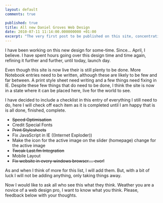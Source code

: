 ```yaml
---
layout: default
comments: true

published: true
title: All new Daniel Groves Web Design
date: 2010-07-11 11:14:00.000000000 +01:00
excerpt: "The very first post to be published on this site, concentrating on the new design"
---
```

I have been working on this new design for some-time.  Since... April, I believe.  I have spent hours going over this design time and time again, refining it further and further, until today, launch day.  

Even though this site is now live their is still plenty to be done.  More Notebook entries need to be written, although these are likely to be few and far between.  A print style sheet need writing and a few things need fixing in IE.  Despite these few things that do need to be done, I think the site is now in a state where it can be placed here, live for the world to see.  

I have decided to include a checklist in this entry of everything I still need to do, here I will check off each item as it is completed until I am happy that is is all done, finished, complete.  

- <del datetime="2010-08-02T20:06:17+00:00">Speed Optimisation</del>
- Credit Special Fonts
- <del datetime="2010-07-13T18:05:06+00:00">Print Stylesheets</del>
- Fix JavaScript in IE ((Internet Exploder))
- Make the icon for the active image on the slider (homepage) change for the active image
- <del datetime="2010-08-02T20:06:17+00:00">Tweak Last.fm Integration</del>
- Mobile Layout
- <del datetime="2010-08-02T20:06:17+00:00">Fix website in every windows browser.... ever!</del>

As and when I think of more for this list, I will add them.  But, with a bit of luck I will not be adding anything, only taking things away.  

Now I would like to ask all who see this what they think.  Weather you are a novice of a web design pro, I want to know what you think.  Please, feedback below with your thoughts.  
